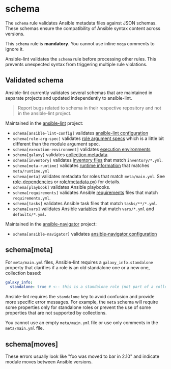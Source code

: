 # schema

The `schema` rule validates Ansible metadata files against JSON schemas. These
schemas ensure the compatibility of Ansible syntax content across versions.

This `schema` rule is **mandatory**. You cannot use inline `noqa` comments to
ignore it.

Ansible-lint validates the `schema` rule before processing other rules. This
prevents unexpected syntax from triggering multiple rule violations.

## Validated schema

Ansible-lint currently validates several schemas that are maintained in separate
projects and updated independently to ansible-lint.

> Report bugs related to schema in their respective repository and not in the
> ansible-lint project.

Maintained in the [ansible-lint](https://github.com/ansible/ansible-lint)
project:

- `schema[ansible-lint-config]` validates
  [ansible-lint configuration](https://github.com/ansible/ansible-lint/blob/main/src/ansiblelint/schemas/ansible-lint-config.json)
- `schema[role-arg-spec]` validates
  [role argument specs](https://docs.ansible.com/ansible/latest/playbook_guide/playbooks_reuse_roles.html#specification-format)
  which is a little bit different than the module argument spec.
- `schema[execution-environment]` validates
  [execution environments](https://docs.ansible.com/automation-controller/latest/html/userguide/execution_environments.html)
- `schema[galaxy]` validates
  [collection metadata](https://docs.ansible.com/ansible/latest/dev_guide/collections_galaxy_meta.html).
- `schema[inventory]` validates
  [inventory files](https://docs.ansible.com/ansible/latest/inventory_guide/intro_inventory.html)
  that match `inventory/*.yml`.
- `schema[meta-runtime]` validates
  [runtime information](https://docs.ansible.com/ansible/devel/dev_guide/developing_collections_structure.html#meta-directory-and-runtime-yml)
  that matches `meta/runtime.yml`
- `schema[meta]` validates metadata for roles that match `meta/main.yml`. See
  [role-dependencies](https://docs.ansible.com/ansible/latest/playbook_guide/playbooks_reuse_roles.html#role-dependencies)
  or
  [role/metadata.py](https://github.com/ansible/ansible/blob/devel/lib/ansible/playbook/role/metadata.py#L79))
  for details.
- `schema[playbook]` validates Ansible playbooks.
- `schema[requirements]` validates Ansible
  [requirements](https://docs.ansible.com/ansible/latest/galaxy/user_guide.html#install-multiple-collections-with-a-requirements-file)
  files that match `requirements.yml`.
- `schema[tasks]` validates Ansible task files that match `tasks/**/*.yml`.
- `schema[vars]` validates Ansible
  [variables](https://docs.ansible.com/ansible/latest/playbook_guide/playbooks_variables.html)
  that match `vars/*.yml` and `defaults/*.yml`.

Maintained in the
[ansible-navigator](https://github.com/ansible/ansible-navigator) project:

- `schema[ansible-navigator]` validates
  [ansible-navigator configuration](https://github.com/ansible/ansible-navigator/blob/main/src/ansible_navigator/data/ansible-navigator.json)

## schema[meta]

For `meta/main.yml` files, Ansible-lint requires a `galaxy_info.standalone`
property that clarifies if a role is an old standalone one or a new one,
collection based:

```yaml
galaxy_info:
  standalone: true # <-- this is a standalone role (not part of a collection)
```

Ansible-lint requires the `standalone` key to avoid confusion and provide more
specific error messages. For example, the `meta` schema will require some
properties only for standalone roles or prevent the use of some properties that
are not supported by collections.

You cannot use an empty `meta/main.yml` file or use only comments in the
`meta/main.yml` file.

## schema[moves]

These errors usually look like "foo was moved to bar in 2.10" and indicate
module moves between Ansible versions.
